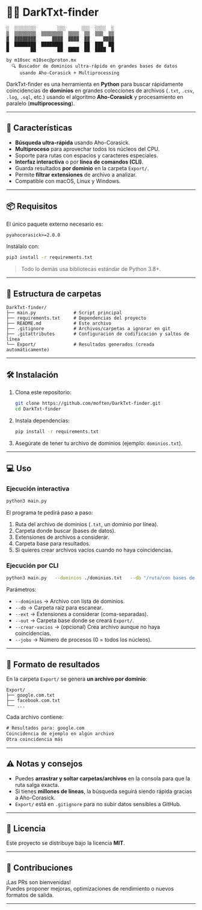 # 🕵️‍♂️ DarkTxt-finder

```
░  ░░░░░░░░        ░░░      ░░░  ░░░░  ░
▒  ▒▒▒▒▒▒▒▒  ▒▒▒▒▒▒▒▒  ▒▒▒▒  ▒▒  ▒▒▒  ▒▒
▓  ▓▓▓▓▓▓▓▓      ▓▓▓▓  ▓▓▓▓  ▓▓     ▓▓▓▓
█  ████████  ████████        ██  ███  ██
█        ██        ██  ████  ██  ████  █
                                        
by m10sec m10sec@proton.mx
  🔍 Buscador de dominios ultra-rápido en grandes bases de datos
     usando Aho-Corasick + Multiprocessing
```

DarkTxt-finder es una herramienta en **Python** para buscar rápidamente coincidencias de **dominios** en grandes colecciones de archivos (`.txt`, `.csv`, `.log`, `.sql`, etc.) usando el algoritmo **Aho-Corasick** y procesamiento en paralelo (**multiprocessing**).

---

## 🚀 Características

- **Búsqueda ultra-rápida** usando Aho-Corasick.
- **Multiproceso** para aprovechar todos los núcleos del CPU.
- Soporte para rutas con espacios y caracteres especiales.
- **Interfaz interactiva** o por **línea de comandos (CLI)**.
- Guarda resultados **por dominio** en la carpeta `Export/`.
- Permite **filtrar extensiones** de archivo a analizar.
- Compatible con macOS, Linux y Windows.

---

## 📦 Requisitos

El único paquete externo necesario es:

```txt
pyahocorasick>=2.0.0
```

Instálalo con:

```bash
pip3 install -r requirements.txt
```

> Todo lo demás usa bibliotecas estándar de Python 3.8+.

---

## 📂 Estructura de carpetas

```
DarkTxt-finder/
├── main.py              # Script principal
├── requirements.txt     # Dependencias del proyecto
├── README.md            # Este archivo
├── .gitignore           # Archivos/carpetas a ignorar en git
├── .gitattributes       # Configuración de codificación y saltos de línea
└── Export/              # Resultados generados (creada automáticamente)
```

---

## 🛠 Instalación

1. Clona este repositorio:
   ```bash
   git clone https://github.com/moften/DarkTxt-finder.git
   cd DarkTxt-finder
   ```

2. Instala dependencias:
   ```bash
   pip install -r requirements.txt
   ```

3. Asegúrate de tener tu archivo de dominios (ejemplo: `dominios.txt`).

---

## 💻 Uso

### Ejecución interactiva
```bash
python3 main.py
```
El programa te pedirá paso a paso:
1. Ruta del archivo de dominios (`.txt`, un dominio por línea).
2. Carpeta donde buscar (bases de datos).
3. Extensiones de archivos a considerar.
4. Carpeta base para resultados.
5. Si quieres crear archivos vacíos cuando no haya coincidencias.

### Ejecución por CLI
```bash
python3 main.py   --dominios ./dominios.txt   --db "/ruta/con bases de datos"   --ext txt,csv,log,sql   --out ./   --crear-vacios   --jobs 0
```

Parámetros:
- `--dominios` → Archivo con lista de dominios.
- `--db` → Carpeta raíz para escanear.
- `--ext` → Extensiones a considerar (coma-separadas).
- `--out` → Carpeta base donde se creará `Export/`.
- `--crear-vacios` → (opcional) Crea archivo aunque no haya coincidencias.
- `--jobs` → Número de procesos (0 = todos los núcleos).

---

## 📜 Formato de resultados

En la carpeta `Export/` se genera **un archivo por dominio**:
```
Export/
├── google.com.txt
├── facebook.com.txt
└── ...
```

Cada archivo contiene:
```txt
# Resultados para: google.com
Coincidencia de ejemplo en algún archivo
Otra coincidencia más
```

---

## ⚠️ Notas y consejos

- Puedes **arrastrar y soltar carpetas/archivos** en la consola para que la ruta salga exacta.
- Si tienes **millones de líneas**, la búsqueda seguirá siendo rápida gracias a Aho-Corasick.
- `Export/` está en `.gitignore` para no subir datos sensibles a GitHub.

---

## 📄 Licencia

Este proyecto se distribuye bajo la licencia **MIT**.

---

## 🤝 Contribuciones

¡Las PRs son bienvenidas!  
Puedes proponer mejoras, optimizaciones de rendimiento o nuevos formatos de salida.

---
 